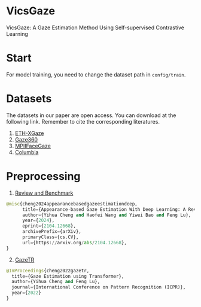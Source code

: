 # VicsGaze
VicsGaze: A Gaze Estimation Method Using Self-supervised Contrastive Learning

# Start
For model training, you need to change the dataset path in `config/train`.

# Datasets
The datasets in our paper are open access. You can download at the following link. Remember to cite the corresponding literatures. 
1. [ETH-XGaze](https://ait.ethz.ch/xgaze?query=eth)
2. [Gaze360](http://gaze360.csail.mit.edu/)
3. [MPIIFaceGaze](https://www.mpi-inf.mpg.de/departments/computer-vision-and-machine-learning/research/gaze-based-human-computer-interaction/its-written-all-over-your-face-full-face-appearance-based-gaze-estimation)
4. [Columbia](https://www.cs.columbia.edu/~brian/projects/columbia_gaze.html)

# Preprocessing
1. [Review and Benchmark](https://phi-ai.buaa.edu.cn/Gazehub/#benchmarks)
```python
@misc{cheng2024appearancebasedgazeestimationdeep,
      title={Appearance-based Gaze Estimation With Deep Learning: A Review and Benchmark}, 
      author={Yihua Cheng and Haofei Wang and Yiwei Bao and Feng Lu},
      year={2024},
      eprint={2104.12668},
      archivePrefix={arXiv},
      primaryClass={cs.CV},
      url={https://arxiv.org/abs/2104.12668}, 
}
```  
2. [GazeTR](https://github.com/yihuacheng/GazeTR)

```python
@InProceedings{cheng2022gazetr,
  title={Gaze Estimation using Transformer},
  author={Yihua Cheng and Feng Lu},
  journal={International Conference on Pattern Recognition (ICPR)},
  year={2022}
}
```

